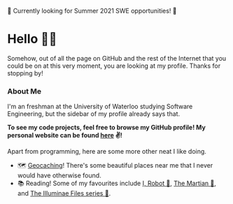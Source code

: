 🎯 Currently looking for Summer 2021 SWE opportunities! 🎯

# Hello 🙋🏻

Somehow, out of all the page on GitHub and the rest of the Internet that you could be on at this very moment, you are looking at my profile. Thanks for stopping by!

### About Me
I'm an freshman at the University of Waterloo studying Software Engineering, but the sidebar of my profile already says that. 

**To see my code projects, feel free to browse my GitHub profile! My personal website can be found [here](https://hannahguo.me/) ✌️!**

Apart from programming, here are some more other neat I like doing.

* 🗺️ [Geocaching](https://www.geocaching.com/play)! There's some beautiful places near me that I never would have otherwise found.
* 📚 Reading! Some of my favourites include [I, Robot 🤖](https://www.goodreads.com/book/show/41804.I_Robot), [The Martian 🥔](https://www.goodreads.com/book/show/18007564-the-martian), and [The Illuminae Files series 📄](https://www.goodreads.com/series/116078-the-illuminae-files). 

